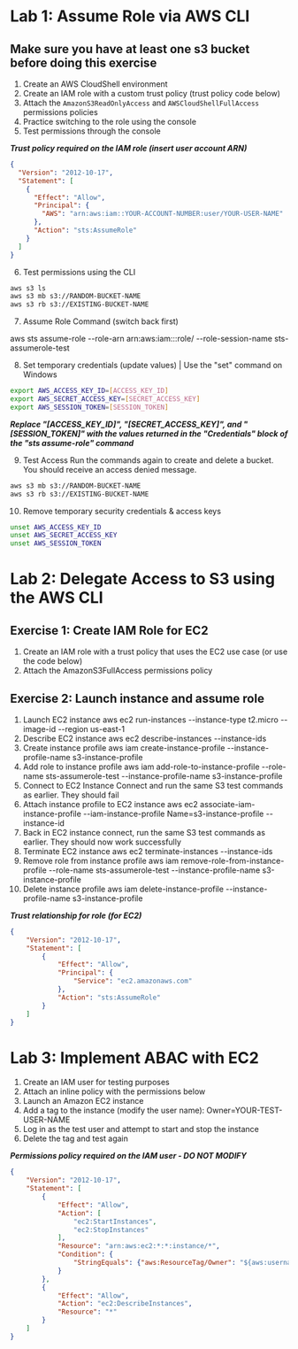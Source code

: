 # Lab 1: Assume Role via AWS CLI

## Make sure you have at least one s3 bucket before doing this exercise

1. Create an AWS CloudShell environment
2. Create an IAM role with a custom trust policy (trust policy code below)
3. Attach the `AmazonS3ReadOnlyAccess` and `AWSCloudShellFullAccess` permissions policies
4. Practice switching to the role using the console
5. Test permissions through the console

***Trust policy required on the IAM role (insert user account ARN)***

```json
{
  "Version": "2012-10-17",
  "Statement": [
    {
      "Effect": "Allow",
      "Principal": {
        "AWS": "arn:aws:iam::YOUR-ACCOUNT-NUMBER:user/YOUR-USER-NAME"
      },
      "Action": "sts:AssumeRole"
    }
  ]
}
```

6. Test permissions using the CLI

```bash
aws s3 ls 
aws s3 mb s3://RANDOM-BUCKET-NAME
aws s3 rb s3://EXISTING-BUCKET-NAME
```

7. Assume Role Command (switch back first)

aws sts assume-role --role-arn arn:aws:iam::<ACCOUNT-NUMBER>:role/<IAM-ROLE-NAME> --role-session-name sts-assumerole-test

8. Set temporary credentials (update values) | Use the "set" command on Windows

```bash
export AWS_ACCESS_KEY_ID=[ACCESS_KEY_ID]
export AWS_SECRET_ACCESS_KEY=[SECRET_ACCESS_KEY]
export AWS_SESSION_TOKEN=[SESSION_TOKEN]
```
***Replace "[ACCESS_KEY_ID]", "[SECRET_ACCESS_KEY]", and "[SESSION_TOKEN]" with the values returned in the "Credentials" block of the "sts assume-role" command***

9. Test Access
Run the commands again to create and delete a bucket. You should receive an access denied message.

```bash
aws s3 mb s3://RANDOM-BUCKET-NAME
aws s3 rb s3://EXISTING-BUCKET-NAME
```

10. Remove temporary security credentials & access keys

```bash
unset AWS_ACCESS_KEY_ID
unset AWS_SECRET_ACCESS_KEY
unset AWS_SESSION_TOKEN
```

# Lab 2: Delegate Access to S3 using the AWS CLI

## Exercise 1: Create IAM Role for EC2

1. Create an IAM role with a trust policy that uses the EC2 use case (or use the code below)
2. Attach the AmazonS3FullAccess permissions policy

## Exercise 2: Launch instance and assume role

1. Launch EC2 instance
aws ec2 run-instances --instance-type t2.micro --image-id <AMI-ID> --region us-east-1
2. Describe EC2 instance
aws ec2 describe-instances --instance-ids <INSTANCE-ID>
3. Create instance profile
aws iam create-instance-profile --instance-profile-name s3-instance-profile
4. Add role to instance profile
aws iam add-role-to-instance-profile --role-name sts-assumerole-test --instance-profile-name s3-instance-profile
5. Connect to EC2 Instance Connect and run the same S3 test commands as earlier. They should fail
6. Attach instance profile to EC2 instance
aws ec2 associate-iam-instance-profile --iam-instance-profile Name=s3-instance-profile --instance-id <INSTANCE-ID>
7. Back in EC2 instance connect, run the same S3 test commands as earlier. They should now work successfully
6. Terminate EC2 instance
aws ec2 terminate-instances --instance-ids <INSTANCE-ID>
7. Remove role from instance profile
aws iam remove-role-from-instance-profile --role-name sts-assumerole-test --instance-profile-name s3-instance-profile
8. Delete instance profile
aws iam delete-instance-profile --instance-profile-name s3-instance-profile


***Trust relationship for role (for EC2)***

```json
{
    "Version": "2012-10-17",
    "Statement": [
        {
            "Effect": "Allow",
            "Principal": {
                "Service": "ec2.amazonaws.com"
            },
            "Action": "sts:AssumeRole"
        }
    ]
}
```

# Lab 3: Implement ABAC with EC2

1. Create an IAM user for testing purposes
2. Attach an inline policy with the permissions below
3. Launch an Amazon EC2 instance
4. Add a tag to the instance (modify the user name): Owner=YOUR-TEST-USER-NAME
5. Log in as the test user and attempt to start and stop the instance
6. Delete the tag and test again

***Permissions policy required on the IAM user - DO NOT MODIFY***

```json
{
    "Version": "2012-10-17",
    "Statement": [
        {
            "Effect": "Allow",
            "Action": [
                "ec2:StartInstances",
                "ec2:StopInstances"
            ],
            "Resource": "arn:aws:ec2:*:*:instance/*",
            "Condition": {
                "StringEquals": {"aws:ResourceTag/Owner": "${aws:username}"}
            }
        },
        {
            "Effect": "Allow",
            "Action": "ec2:DescribeInstances",
            "Resource": "*"
        }
    ]
}
```


